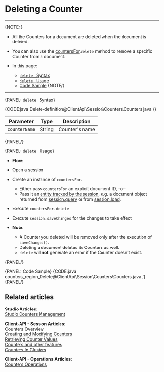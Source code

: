 # Deleting a Counter  
---

{NOTE: }

* All the Counters for a document are deleted when the document is deleted.  

* You can also use the [countersFor](../../../client-api/session/counters/overview#counter-methods-and-the--object).`delete` method to remove a specific Counter from a document.  

* In this page:
    - [`delete ` Syntax](../../../client-api/session/counters/delete#delete-syntax)
    - [`delete ` Usage](../../../client-api/session/counters/delete#delete-usage)
    - [Code Sample](../../../client-api/session/counters/delete#code-sample)
{NOTE/}

---

{PANEL: `delete ` Syntax}

{CODE:java Delete-definition@ClientApi\Session\Counters\Counters.java /}

| Parameter | Type | Description |
|:-------------:|:-------------:|:-------------:|
| `counterName` |  String | Counter's name |
{PANEL/}

{PANEL: `delete ` Usage}

*  **Flow**:  
  * Open a session  
  * Create an instance of `countersFor`.  
      * Either pass `countersFor` an explicit document ID, -or-  
      * Pass it an [entity tracked by the session](../../../client-api/session/loading-entities), e.g. a document object returned from [session.query](../../../client-api/session/querying/how-to-query) or from [session.load](../../../client-api/session/loading-entities#load).  
  * Execute `countersFor.delete`
  * Execute `session.saveChanges` for the changes to take effect  

* **Note**:
    * A Counter you deleted will be removed only after the execution of `saveChanges()`.  
    * Deleting a document deletes its Counters as well.  
    * `delete` will **not** generate an error if the Counter doesn't exist.  

{PANEL/}

{PANEL: Code Sample}
{CODE:java counters_region_Delete@ClientApi\Session\Counters\Counters.java /}
{PANEL/}

## Related articles
**Studio Articles**:  
[Studio Counters Management](../../../studio/database/documents/document-view/additional-features/counters#counters)  

**Client-API - Session Articles**:  
[Counters Overview](../../../client-api/session/counters/overview)  
[Creating and Modifying Counters](../../../client-api/session/counters/create-or-modify)  
[Retrieving Counter Values](../../../client-api/session/counters/retrieve-counter-values)  
[Counters and other features](../../../client-api/session/counters/counters-and-other-features)  
[Counters In Clusters](../../../client-api/session/counters/counters-in-clusters)  

**Client-API - Operations Articles**:  
[Counters Operations](../../../client-api/operations/counters/get-counters#operations--counters--how-to-get-counters)  
